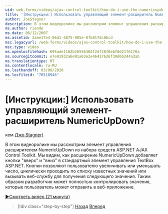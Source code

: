 ```yaml
---
uid: web-forms/videos/ajax-control-toolkit/how-do-i-use-the-numericupdown-extender-control
title: '[Инструкции:] Использовать управляющий элемент-расширитель NumericUpDown? | Документы Майкрософт'
author: JoeStagner
description: В этом видеоролике мы рассмотрим элемент управления расширителем NumericUpDown из набора средств ASP.NET AJAX Control Toolkit. Мы видим, как расширяющий элемент NumericUpDown добавляет "Up" и "Down"...
ms.author: riande
ms.date: 06/12/2007
ms.assetid: 2aee17e4-06d1-4875-985e-8fb817dc8bcd
msc.legacyurl: /web-forms/videos/ajax-control-toolkit/how-do-i-use-the-numericupdown-extender-control
msc.type: video
ms.openlocfilehash: 695ade1162b26556304f2df28f0ebf0d21f6170a
ms.sourcegitcommit: e7e91932a6e91a63e2e46417626f39d6b244a3ab
ms.translationtype: MT
ms.contentlocale: ru-RU
ms.lasthandoff: 03/06/2020
ms.locfileid: "78518946"
---
```

# <a name="how-do-i-use-the-numericupdown-extender-control"></a>[Инструкции:] Использовать управляющий элемент-расширитель NumericUpDown?

кем [Джо Stagner)](https://github.com/JoeStagner)

В этом видеоролике мы рассмотрим элемент управления расширителем NumericUpDown из набора средств ASP.NET AJAX Control Toolkit. Мы видим, как расширение NumericUpDown добавляет кнопки "вверх" и "вниз" в стандартный элемент управления TextBox ASP.NET. Кнопки позволяют пользователю увеличивать или уменьшать число, циклически проходить по списку известных значений или вызывать веб-службу для получения следующего значения. Таким образом разработчик может полностью контролировать значения, которые пользователь может отправить в веб-приложение.

[&#9654;Смотреть видео (21 минута)](https://channel9.msdn.com/Blogs/ASP-NET-Site-Videos/how-do-i-use-the-numericupdown-extender-control)

> [!div class="step-by-step"]
> [Назад](how-do-i-use-the-pagingbulletedlist-extender-control.md)
> [Вперед](how-do-i-use-the-aspnet-ajax-validatorcallout-extender.md)
